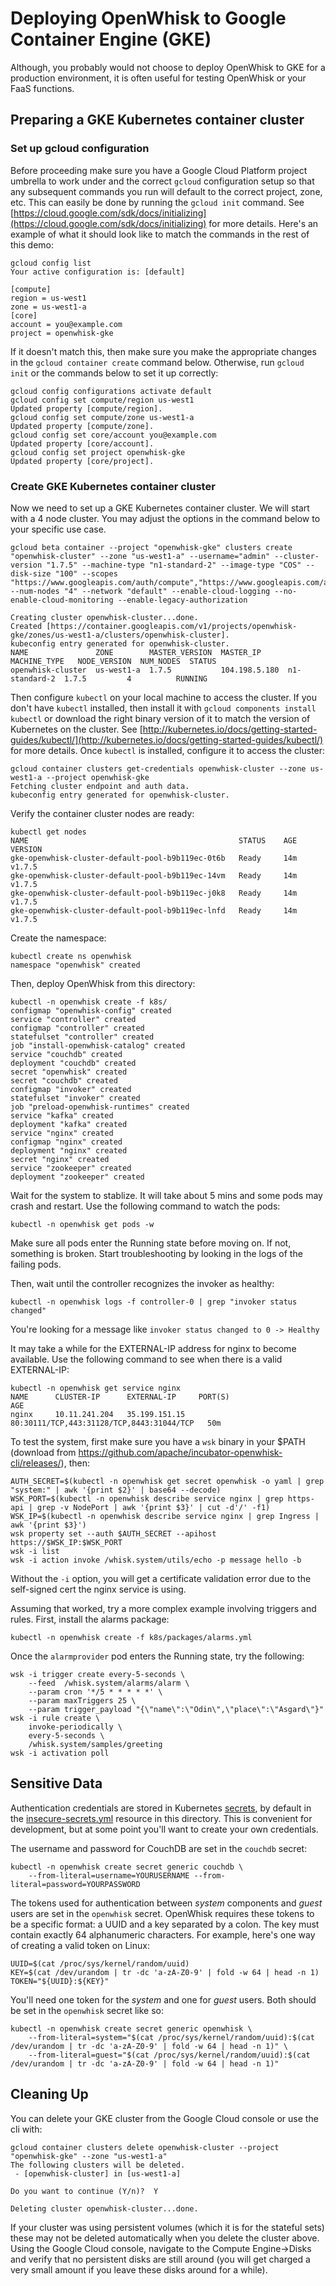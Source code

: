 # Deploying OpenWhisk to Google Container Engine (GKE)

Although, you probably would not choose to deploy OpenWhisk to GKE for a production environment, it is often useful for testing OpenWhisk or your FaaS functions.

## Preparing a GKE Kubernetes container cluster

### Set up gcloud configuration

Before proceeding make sure you have a Google Cloud Platform project umbrella to work under and the correct `gcloud` configuration setup so that any subsequent commands you run will default to the correct project, zone, etc. This can easily be done by running the `gcloud init` command. See [https://cloud.google.com/sdk/docs/initializing](https://cloud.google.com/sdk/docs/initializing) for more details. Here's an example of what it should look like to match the commands in the rest of this demo:

```
gcloud config list
Your active configuration is: [default]

[compute]
region = us-west1
zone = us-west1-a
[core]
account = you@example.com
project = openwhisk-gke
```
If it doesn't match this, then make sure you make the appropriate changes in the `gcloud container create` command below. Otherwise, run `gcloud init` or the commands below to set it up correctly:

```
gcloud config configurations activate default
gcloud config set compute/region us-west1
Updated property [compute/region].
gcloud config set compute/zone us-west1-a
Updated property [compute/zone].
gcloud config set core/account you@example.com
Updated property [core/account].
gcloud config set project openwhisk-gke
Updated property [core/project].
```

### Create GKE Kubernetes container cluster

Now we need to set up a GKE Kubernetes container cluster. We will start with a 4 node cluster.  You may adjust the options in the command below to your specific use case.

```
gcloud beta container --project "openwhisk-gke" clusters create "openwhisk-cluster" --zone "us-west1-a" --username="admin" --cluster-version "1.7.5" --machine-type "n1-standard-2" --image-type "COS" --disk-size "100" --scopes "https://www.googleapis.com/auth/compute","https://www.googleapis.com/auth/devstorage.read_only","https://www.googleapis.com/auth/logging.write","https://www.googleapis.com/auth/monitoring.write","https://www.googleapis.com/auth/servicecontrol","https://www.googleapis.com/auth/service.management.readonly","https://www.googleapis.com/auth/trace.append" --num-nodes "4" --network "default" --enable-cloud-logging --no-enable-cloud-monitoring --enable-legacy-authorization

Creating cluster openwhisk-cluster...done.                                               
Created [https://container.googleapis.com/v1/projects/openwhisk-gke/zones/us-west1-a/clusters/openwhisk-cluster].
kubeconfig entry generated for openwhisk-cluster.
NAME               ZONE        MASTER_VERSION  MASTER_IP      MACHINE_TYPE   NODE_VERSION  NUM_NODES  STATUS
openwhisk-cluster  us-west1-a  1.7.5           104.198.5.180  n1-standard-2  1.7.5         4          RUNNING
```

Then configure `kubectl` on your local machine to access the cluster. If you don't have `kubectl` installed, then install it with `gcloud components install kubectl` or download the right binary version of it to match the version of Kubernetes on the cluster. See [http://kubernetes.io/docs/getting-started-guides/kubectl/](http://kubernetes.io/docs/getting-started-guides/kubectl/) for more details. Once `kubectl` is installed, configure it to access the cluster:

```
gcloud container clusters get-credentials openwhisk-cluster --zone us-west1-a --project openwhisk-gke
Fetching cluster endpoint and auth data.
kubeconfig entry generated for openwhisk-cluster.
```

Verify the container cluster nodes are ready:

```
kubectl get nodes
NAME                                               STATUS    AGE       VERSION
gke-openwhisk-cluster-default-pool-b9b119ec-0t6b   Ready     14m       v1.7.5
gke-openwhisk-cluster-default-pool-b9b119ec-14vm   Ready     14m       v1.7.5
gke-openwhisk-cluster-default-pool-b9b119ec-j0k8   Ready     14m       v1.7.5
gke-openwhisk-cluster-default-pool-b9b119ec-lnfd   Ready     14m       v1.7.5
```

Create the namespace:

```
kubectl create ns openwhisk
namespace "openwhisk" created
```

Then, deploy OpenWhisk from this directory:

```
kubectl -n openwhisk create -f k8s/
configmap "openwhisk-config" created
service "controller" created
configmap "controller" created
statefulset "controller" created
job "install-openwhisk-catalog" created
service "couchdb" created
deployment "couchdb" created
secret "openwhisk" created
secret "couchdb" created
configmap "invoker" created
statefulset "invoker" created
job "preload-openwhisk-runtimes" created
service "kafka" created
deployment "kafka" created
service "nginx" created
configmap "nginx" created
deployment "nginx" created
secret "nginx" created
service "zookeeper" created
deployment "zookeeper" created
```

Wait for the system to stablize.  It will take about 5 mins and some pods may crash and restart.  Use the following command to watch the pods:

```
kubectl -n openwhisk get pods -w
```

Make sure all pods enter the Running state before moving on. If not,
something is broken. Start troubleshooting by looking in the logs of
the failing pods.

Then, wait until the controller recognizes the invoker as healthy:

```
kubectl -n openwhisk logs -f controller-0 | grep "invoker status changed"
```

You're looking for a message like `invoker status changed to 0 -> Healthy`

It may take a while for the EXTERNAL-IP address for nginx to become available.  Use the following command to see when there is a valid EXTERNAL-IP:

```
kubectl -n openwhisk get service nginx
NAME      CLUSTER-IP      EXTERNAL-IP     PORT(S)                                     AGE
nginx     10.11.241.204   35.199.151.15   80:30111/TCP,443:31128/TCP,8443:31044/TCP   50m
```

To test the system, first make sure you have a `wsk` binary in your
$PATH (download from
https://github.com/apache/incubator-openwhisk-cli/releases/), then:

```
AUTH_SECRET=$(kubectl -n openwhisk get secret openwhisk -o yaml | grep "system:" | awk '{print $2}' | base64 --decode)
WSK_PORT=$(kubectl -n openwhisk describe service nginx | grep https-api | grep -v NodePort | awk '{print $3}' | cut -d'/' -f1)
WSK_IP=$(kubectl -n openwhisk describe service nginx | grep Ingress | awk '{print $3}')
wsk property set --auth $AUTH_SECRET --apihost https://$WSK_IP:$WSK_PORT
wsk -i list
wsk -i action invoke /whisk.system/utils/echo -p message hello -b
```

Without the `-i` option, you will get a certificate validation error
due to the self-signed cert the nginx service is using.

Assuming that worked, try a more complex example involving triggers
and rules. First, install the alarms package:

```
kubectl -n openwhisk create -f k8s/packages/alarms.yml
```

Once the `alarmprovider` pod enters the Running state, try the
following:

```
wsk -i trigger create every-5-seconds \
    --feed  /whisk.system/alarms/alarm \
    --param cron '*/5 * * * * *' \
    --param maxTriggers 25 \
    --param trigger_payload "{\"name\":\"Odin\",\"place\":\"Asgard\"}"
wsk -i rule create \
    invoke-periodically \
    every-5-seconds \
    /whisk.system/samples/greeting
wsk -i activation poll
```

## Sensitive Data

Authentication credentials are stored in Kubernetes
[secrets](https://kubernetes.io/docs/concepts/configuration/secret/),
by default in the [insecure-secrets.yml](insecure-secrets.yml)
resource in this directory. This is convenient for development, but at
some point you'll want to create your own credentials.

The username and password for CouchDB are set in the `couchdb` secret:

```
kubectl -n openwhisk create secret generic couchdb \
    --from-literal=username=YOURUSERNAME --from-literal=password=YOURPASSWORD
```

The tokens used for authentication between *system* components and
*guest* users are set in the `openwhisk` secret. OpenWhisk requires
these tokens to be a specific format: a UUID and a key separated by a
colon. The key must contain exactly 64 alphanumeric characters. For
example, here's one way of creating a valid token on Linux:

```
UUID=$(cat /proc/sys/kernel/random/uuid)
KEY=$(cat /dev/urandom | tr -dc 'a-zA-Z0-9' | fold -w 64 | head -n 1)
TOKEN="${UUID}:${KEY}"
```

You'll need one token for the *system* and one for *guest* users. Both
should be set in the `openwhisk` secret like so:

```
kubectl -n openwhisk create secret generic openwhisk \
    --from-literal=system="$(cat /proc/sys/kernel/random/uuid):$(cat /dev/urandom | tr -dc 'a-zA-Z0-9' | fold -w 64 | head -n 1)" \
    --from-literal=guest="$(cat /proc/sys/kernel/random/uuid):$(cat /dev/urandom | tr -dc 'a-zA-Z0-9' | fold -w 64 | head -n 1)"
```

## Cleaning Up

You can delete your GKE cluster from the Google Cloud console or use the cli with:

```
gcloud container clusters delete openwhisk-cluster --project "openwhisk-gke" --zone "us-west1-a"
The following clusters will be deleted.
 - [openwhisk-cluster] in [us-west1-a]

Do you want to continue (Y/n)?  Y

Deleting cluster openwhisk-cluster...done.
```

If your cluster was using persistent volumes (which it is for the stateful sets) these may not be deleted automatically when you delete the cluster above.  Using the Google Cloud console, navigate to the Compute Engine->Disks and verify that no persistent disks are still around (you will get charged a very small amount if you leave these disks around for a while).
